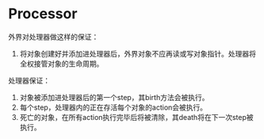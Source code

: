 # Processor
外界对处理器做这样的保证：
1. 将对象创建好并添加进处理器后，外界对象不应再读或写对象指针。处理器将全权接管对象的生命周期。

处理器保证：
1. 对象被添加进处理器后的第一个step，其birth方法会被执行。
2. 每个step，处理器内的正在存活每个对象的action会被执行。
3. 死亡的对象，在所有action执行完毕后将被清除，其death将在下一次step被执行。


